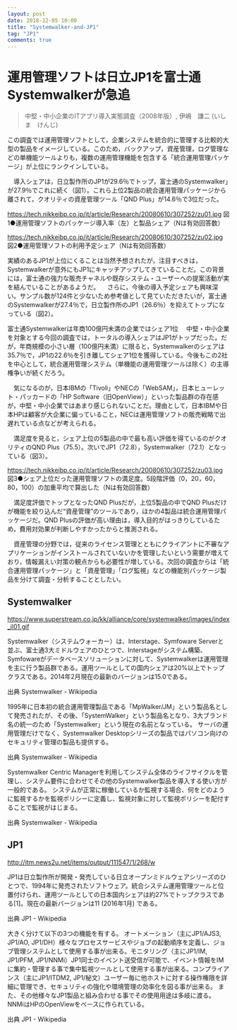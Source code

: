 ```yaml
---
layout: post
date: 2018-12-05 10:00
title: "Systemwalker-and-JP1"
tag: "JP1"
comments: true
---
```


# 運用管理ソフトは日立JP1を富士通Systemwalkerが急追
> 中堅・中小企業のITアプリ導入実態調査（2008年版）, 伊嶋　謙二 (いしま　けんじ)

この調査では運用管理ソフトとして，企業システムを統合的に管理する比較的大型の製品をイメージしている。このため，バックアップ，資産管理，ログ管理などの単機能ツールよりも，複数の運用管理機能を包含する「統合運用管理パッケージ」が上位にランクインしている。

　導入シェアは，日立製作所のJP1が29.6％でトップ，富士通のSystemwalker」が27.9％でこれに続く（図1）。これら上位2製品の統合運用管理パッケージから離されて，クオリティの資産管理ツール「QND Plus」が14.6％で3位だった。

https://tech.nikkeibp.co.jp/it/article/Research/20080610/307252/zu01.jpg
図1●運用管理ソフトのパッケージ導入率（左）と製品シェア（Nは有効回答数）

https://tech.nikkeibp.co.jp/it/article/Research/20080610/307252/zu02.jpg
図2●運用管理ソフトの利用予定シェア（Nは有効回答数）

実績のあるJP1が上位にくることは当然予想されたが，注目すべきは，Systemwalkerが意外にもJP1にキャッチアップしてきていることだ。この背景には，富士通の強力な販売チャネルや既存システム・ユーザーへの提案活動が実を結んでいることがあるようだ。
　さらに，今後の導入予定シェアも興味深い。サンプル数が124件と少ないため参考値として見ていただきたいが，富士通のSystemwalkerが27.4％で，日立製作所のJP1（26.6％）を抑えてトップになっている（図2）。 

富士通Systemwalkerは年商100億円未満の企業ではシェア1位
　中堅・中小企業を対象とする今回の調査では，トータルの導入シェアはJP1がトップだった。だが，年商規模の小さい層（100億円未満）に限ると，Systemwalkerのシェアは35.7％で，JP1の22.6％を引き離してシェア1位を獲得している。今後もこの2社を中心として，統合運用管理システム（単機能の運用管理ツールは除く）の主導権争いが続くだろう。

　気になるのが，日本IBMの「Tivoli」やNECの「WebSAM」，日本ヒューレット・パッカードの「HP Software（旧OpenView）」といった製品群の存在感が，中堅・中小企業ではあまり感じられないことだ。理由として，日本IBMや日本HPは顧客が大企業に偏っていること，NECは運用管理ソフトの販売戦略で出遅れている点などが考えられる。

　満足度を見ると，シェア上位の5製品の中で最も高い評価を得ているのがクオリティのQND Plus（75.5）。次いでJP1（72.8），Systemwalker（72.1）となっている（図3）。

https://tech.nikkeibp.co.jp/it/article/Research/20080610/307252/zu03.jpg
図3●シェア上位だった運用管理ソフトの満足度。5段階評価（0，20，60，80，100）の加重平均で算出した（Nは有効回答数）


　満足度評価でトップとなったQND Plusだが，上位5製品の中でQND Plusだけが機能を絞り込んだ“資産管理”のツールであり，ほかの4製品は統合運用管理パッケージだ。QND Plusの評価が高い理由は，導入目的がはっきりしているため，費用対効果が判断しやすかったからと推測される。

　資産管理の分野では，従来のライセンス管理とともにクライアントに不審なアプリケーションがインストールされていないかを管理したいという需要が増えており，情報漏えい対策の観点からも必要性が増している。次回の調査からは「統合運用管理パッケージ」と「資産管理」「ログ監視」などの機能別パッケージ製品を分けて調査・分析することとしたい。


## Systemwalker
https://www.superstream.co.jp/kk/alliance/core/systemwalker/images/index_il01.gif

Systemwalker（システムウォーカー）は、Interstage、Symfoware Serverと並ぶ、富士通3大ミドルウェアのひとつで、Interstageがシステム構築、Symfowareがデータベースソリューションに対して、Systemwalkerは運用管理を主に行う製品群である。運用ツールとしての国内シェアは20%以上でトップクラスである。2014年2月現在の最新のバージョンは15.0である。

出典
Systemwalker - Wikipedia

1995年に日本初の統合運用管理製品である「MpWalker/JM」という製品名として発売されたが、その後、「SystemWalker」という製品名となり、3大ブランド名の統一のため「Systemwalker」という現在の名前となっている。 サーバの運用管理だけでなく、Systemwalker Desktopシリーズの製品ではパソコン向けのセキュリティ管理の製品も提供する。

出典
Systemwalker - Wikipedia

Systemwalker Centric Managerを利用してシステム全体のライフサイクルを管理し、システム要件に合わせてその他のSystemwalker製品を導入する使い方が一般的である。 システムが正常に稼働しているか監視する場合、何をどのように監視するかを監視ポリシーに定義し、監視対象に対して監視ポリシーを配付することで監視がはじまる。

出典
Systemwalker - Wikipedia

## JP1
http://itm.news2u.net/items/output/111547/1/268/w

JP1は日立製作所が開発・発売している日立オープンミドルウェアシリーズのひとつで、1994年に発売されたソフトウェア。統合システム運用管理ツールと位置付けられ、運用ツールとしての日本国内シェアは約27%でトップクラスである[1]。現在の最新バージョンは11 (2016年1月) である。

出典
JP1 - Wikipedia

大きく分けて以下の3つの機能を有する。
オートメーション（主にJP1/AJS3, JP1/AO, JP1/DH）様々なプロセスサービスやジョブの起動順序を定義し、ジョブ管理システムとして使用する事が出来る。モニタリング（主にJP1/IM, JP1/PFM, JP1/NNMi）JP1同士のイベント送受信が可能で、イベント情報をIMに集約・管理する事で集中監視ツールとして使用する事が出来る。コンプライアンス（主にJP1/ITDM2, JP1/秘文）ユーザー毎に他ホストに対する操作権限を詳細に管理でき、セキュリティの強化や環境管理の効率化を図る事が出来る。
また、その他様々なJP1製品と組み合わせる事でその使用用途は多岐に渡る。NNMiはHPのOpenViewをベースに作られている。

出典
JP1 - Wikipedia
